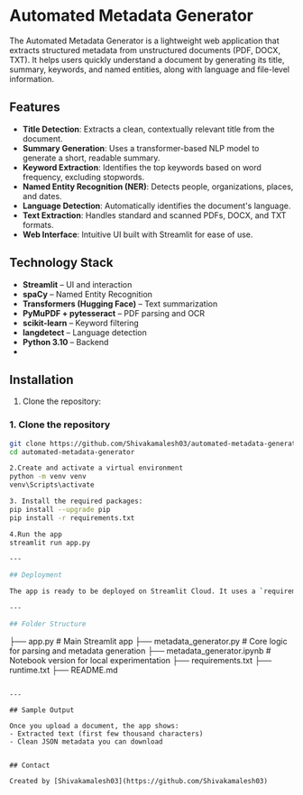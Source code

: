 
# Automated Metadata Generator

The Automated Metadata Generator is a lightweight web application that extracts structured metadata from unstructured documents (PDF, DOCX, TXT). It helps users quickly understand a document by generating its title, summary, keywords, and named entities, along with language and file-level information.

## Features

- **Title Detection**: Extracts a clean, contextually relevant title from the document.
- **Summary Generation**: Uses a transformer-based NLP model to generate a short, readable summary.
- **Keyword Extraction**: Identifies the top keywords based on word frequency, excluding stopwords.
- **Named Entity Recognition (NER)**: Detects people, organizations, places, and dates.
- **Language Detection**: Automatically identifies the document's language.
- **Text Extraction**: Handles standard and scanned PDFs, DOCX, and TXT formats.
- **Web Interface**: Intuitive UI built with Streamlit for ease of use.

## Technology Stack

- **Streamlit** – UI and interaction
- **spaCy** – Named Entity Recognition
- **Transformers (Hugging Face)** – Text summarization
- **PyMuPDF + pytesseract** – PDF parsing and OCR
- **scikit-learn** – Keyword filtering
- **langdetect** – Language detection
- **Python 3.10** – Backend
- 
## Installation

1. Clone the repository:
### 1. Clone the repository

```bash
git clone https://github.com/Shivakamalesh03/automated-metadata-generator.git
cd automated-metadata-generator

2.Create and activate a virtual environment
python -m venv venv
venv\Scripts\activate

3. Install the required packages:
pip install --upgrade pip
pip install -r requirements.txt

4.Run the app
streamlit run app.py

---

## Deployment

The app is ready to be deployed on Streamlit Cloud. It uses a `requirements.txt` and `runtime.txt` to ensure the correct Python environment and dependencies.

---

## Folder Structure

```
├── app.py                      # Main Streamlit app
├── metadata_generator.py       # Core logic for parsing and metadata generation
├── metadata_generator.ipynb    # Notebook version for local experimentation
├── requirements.txt
├── runtime.txt
├── README.md
```

---

## Sample Output

Once you upload a document, the app shows:
- Extracted text (first few thousand characters)
- Clean JSON metadata you can download


## Contact

Created by [Shivakamalesh03](https://github.com/Shivakamalesh03)
